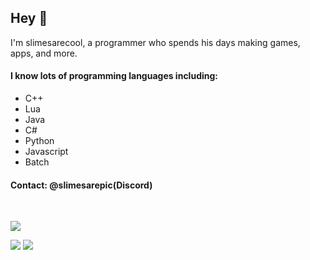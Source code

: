 ## Hey 👋

I'm slimesarecool, a programmer who spends his days making games, apps, and more.

#### I know lots of programming languages including:
<ul>
  <li>C++</li>
  <li>Lua</li>
  <li>Java</li>
  <li>C#</li>
  <li>Python</li>
  <li>Javascript</li>
  <li>Batch</li>
</ul>

#### Contact: @slimesarepic(Discord)

<br>

![](http://github-profile-summary-cards.vercel.app/api/cards/profile-details?username=slimesarecool&theme=onedark)

![](http://github-profile-summary-cards.vercel.app/api/cards/repos-per-language?username=slimesarecool&theme=onedark)
![](http://github-profile-summary-cards.vercel.app/api/cards/stats?username=slimesarecool&theme=onedark) 

<!--
**slimesarecool/slimesarecool** is a ✨ _special_ ✨ repository because its `README.md` (this file) appears on your GitHub profile.

Here are some ideas to get you started:

- 🔭 I’m currently working on ...
- 🌱 I’m currently learning ...
- 👯 I’m looking to collaborate on ...
- 🤔 I’m looking for help with ...
- 💬 Ask me about ...
- 📫 How to reach me: ...
- 😄 Pronouns: ...
- ⚡ Fun fact: ...
-->
